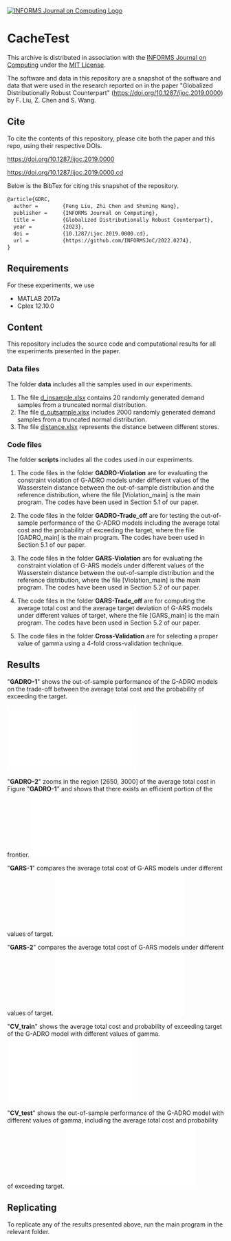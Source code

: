 [![INFORMS Journal on Computing Logo](https://INFORMSJoC.github.io/logos/INFORMS_Journal_on_Computing_Header.jpg)](https://pubsonline.informs.org/journal/ijoc)

# CacheTest

This archive is distributed in association with the [INFORMS Journal on
Computing](https://pubsonline.informs.org/journal/ijoc) under the [MIT License](LICENSE).

The software and data in this repository are a snapshot of the software and data
that were used in the research reported on in the paper "Globalized Distributionally Robust Counterpart" (https://doi.org/10.1287/ijoc.2019.0000) by F. Liu, Z. Chen and S. Wang. 

## Cite

To cite the contents of this repository, please cite both the paper and this repo, using their respective DOIs.

https://doi.org/10.1287/ijoc.2019.0000

https://doi.org/10.1287/ijoc.2019.0000.cd

Below is the BibTex for citing this snapshot of the repository.

```
@article{GDRC,
  author =        {Feng Liu, Zhi Chen and Shuming Wang},
  publisher =     {INFORMS Journal on Computing},
  title =         {Globalized Distributionally Robust Counterpart},
  year =          {2023},
  doi =           {10.1287/ijoc.2019.0000.cd},
  url =           {https://github.com/INFORMSJoC/2022.0274},
}  
```

## Requirements

For these experiments, we use
* MATLAB 2017a
* Cplex 12.10.0

## Content

This repository includes the source code and computational results for all the experiments presented in the paper.

### Data files
The folder **data** includes all the samples used in our experiments.
1. The file [d_insample.xlsx](data/d_insample.xlsx) contains 20 randomly generated demand samples from a truncated normal distribution. 
2. The file [d_outsample.xlsx](data/d_outsample.xlsx) includes 2000 randomly generated demand samples from a truncated normal distribution.
3. The file [distance.xlsx](data/distance.xlsx) represents the distance between different stores.


### Code files 
The folder **scripts** includes all the codes used in our experiments.
1. The code files in the folder **GADRO-Violation** are for evaluating the constraint violation of G-ADRO models under different values of the Wasserstein distance between the out-of-sample distribution and the reference distribution, where the file [Violation_main] is the main program. The codes have been used in Section 5.1 of our paper.

2. The code files in the folder **GADRO-Trade_off** are for testing the out-of-sample performance of the G-ADRO models including the average total cost and the probability of exceeding the target, where the file [GADRO_main] is the main program. The codes have been used in Section 5.1 of our paper.

3. The code files in the folder **GARS-Violation** are for evaluating the constraint violation of G-ARS models under different values of the Wasserstein distance between the out-of-sample distribution and the reference distribution, where the file [Violation_main] is the main program. The codes have been used in Section 5.2 of our paper.

4. The code files in the folder **GARS-Trade_off** are for computing the average total cost and the average target deviation of G-ARS models under different values of target, where the file [GARS_main] is the main program. The codes have been used in Section 5.2 of our paper.

5. The code files in the folder **Cross-Validation** are for selecting a proper value of gamma using a 4-fold cross-validation technique.

## Results

"**GADRO-1**" shows the out-of-sample performance of the G-ADRO models on the trade-off between the average total cost and the probability of exceeding the target.

![Figure 1](results/GADRO-1.pdf)

"**GADRO-2**" zooms in the region [2650, 3000] of the average total cost in Figure "**GADRO-1**" and shows that there exists an efficient portion of the frontier.
![Figure 2](results/GADRO-2.pdf)

"**GARS-1**" compares the average total cost of G-ARS models under different values of target.
![Figure 3](results/GARS-1.pdf)

"**GARS-2**" compares the average total cost of G-ARS models under different values of target.
![Figure 4](results/GARS-2.pdf)

"**CV_train**" shows the average total cost and probability of exceeding target of the G-ADRO model with different values of gamma.
![Figure 5](results/CV_train.pdf)

"**CV_test**" shows the out-of-sample performance of the G-ADRO model with different values of gamma, including the average total cost and probability of exceeding target.
![Figure 5](results/CV_test.pdf)

## Replicating

To replicate any of the results presented above, run the main program in the relevant folder.
